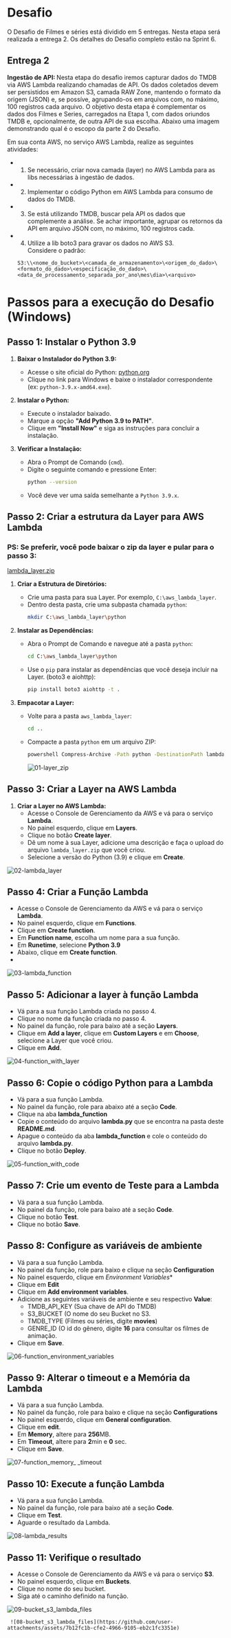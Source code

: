 # Desafio
O Desafio de Filmes e séries está dividido em 5 entregas. Nesta etapa será realizada a entrega 2. Os detalhes do Desafio completo estão na Sprint 6.

## Entrega 2 
<b> Ingestão de API: </b> Nesta etapa do desafio iremos capturar dados do TMDB via AWS Lambda realizando chamadas de API. Os dados coletados devem ser persistidos em Amazon S3, camada RAW Zone, mantendo o formato da origem (JSON) e, se possíve, agrupando-os em arquivos com, no máximo, 100 registros cada arquivo. O objetivo desta etapa é complementar os dados dos Filmes e Series, carregados na Etapa 1, com dados oriundos TMDB e, opcionalmente, de outra API de sua escolha.
Abaixo uma imagem demonstrando qual é o escopo da parte 2 do Desafio.

Em sua conta AWS, no serviço AWS Lambda, realize as seguintes atividades:
- 1) Se necessário, criar nova camada (layer) no AWS Lambda para as libs necessárias à ingestão de dados.
- 2) Implementar o código Python em AWS Lambda para consumo de dados do TMDB.
- 3) Se está utilizando TMDB, buscar pela API os dados que complemente a análise. Se achar importante, agrupar os retornos da API em arquivo JSON com, no máximo, 100 registros cada.
- 4) Utilize a lib boto3 para gravar os dados no AWS S3. <br>
  Considere o padrão: <br>
  ```
  S3:\\<nome_do_bucket>\<camada_de_armazenamento>\<origem_do_dado>\<formato_do_dado>\<especificação_do_dado>\<data_de_processamento_separada_por_ano\mes\dia>\<arquivo>
  ```
# Passos para a execução do Desafio (Windows)

## Passo 1: Instalar o Python 3.9

1. **Baixar o Instalador do Python 3.9:**
   - Acesse o site oficial do Python: [python.org](https://www.python.org/downloads/release/python-390/)
   - Clique no link para Windows e baixe o instalador correspondente (ex: `python-3.9.x-amd64.exe`).

2. **Instalar o Python:**
   - Execute o instalador baixado.
   - Marque a opção **"Add Python 3.9 to PATH"**.
   - Clique em **"Install Now"** e siga as instruções para concluir a instalação.

3. **Verificar a Instalação:**
   - Abra o Prompt de Comando (`cmd`).
   - Digite o seguinte comando e pressione Enter:
     ```bash
     python --version
     ```
   - Você deve ver uma saída semelhante a `Python 3.9.x`.

## Passo 2: Criar a estrutura da Layer para AWS Lambda
### PS: Se preferir, você pode baixar o zip da layer e pular para o passo 3:
[lambda_layer.zip](https://github.com/user-attachments/files/17101895/lambda_layer.zip)


1. **Criar a Estrutura de Diretórios:**
   - Crie uma pasta para sua Layer. Por exemplo, `C:\aws_lambda_layer`.
   - Dentro desta pasta, crie uma subpasta chamada `python`:
     ```bash
     mkdir C:\aws_lambda_layer\python
     ```

2. **Instalar as Dependências:**
   - Abra o Prompt de Comando e navegue até a pasta `python`:
     ```bash
     cd C:\aws_lambda_layer\python
     ```
   - Use o `pip` para instalar as dependências que você deseja incluir na Layer. (boto3 e aiohttp):
     ```bash
     pip install boto3 aiohttp -t .
     ```

3. **Empacotar a Layer:**
   - Volte para a pasta `aws_lambda_layer`:
     ```bash
     cd ..
     ```
   - Compacte a pasta `python` em um arquivo ZIP:
     ```bash
     powershell Compress-Archive -Path python -DestinationPath lambda_layer.zip
     ```

     ![01-layer_zip](https://github.com/user-attachments/assets/75af649f-2487-4cdc-ab1e-f1ddb47c8559)


## Passo 3: Criar a Layer na AWS Lambda

1. **Criar a Layer no AWS Lambda:**
   - Acesse o Console de Gerenciamento da AWS e vá para o serviço **Lambda**.
   - No painel esquerdo, clique em **Layers**.
   - Clique no botão **Create layer**.
   - Dê um nome à sua Layer, adicione uma descrição e faça o upload do arquivo `lambda_layer.zip` que você criou.
   - Selecione a versão do Python (3.9) e clique em **Create**.


![02-lambda_layer](https://github.com/user-attachments/assets/901e3c2a-e265-4f34-a03b-a1f54675f528)


## Passo 4: Criar a Função Lambda

   - Acesse o Console de Gerenciamento da AWS e vá para o serviço **Lambda**.
   - No painel esquerdo, clique em **Functions**.
   - Clique em **Create function**.
   - Em **Function name**, escolha um nome para a sua função.
   - Em **Runetime**, selecione **Python 3.9**
   - Abaixo, clique em **Create function**.
   - 
![03-lambda_function](https://github.com/user-attachments/assets/2e884653-abd0-460f-a11a-d7183567d60d)

## Passo 5: Adicionar a layer à função Lambda

   - Vá para a sua função Lambda criada no passo 4.
   - Clique no nome da função criada no passo 4.
   - No painel da função, role para baixo até a seção **Layers**.
   - Clique em **Add a layer**, clique em **Custom Layers** e em **Choose**, selecione a Layer que você criou.
   - Clique em **Add**.
     
![04-function_with_layer](https://github.com/user-attachments/assets/a45cb386-d181-4654-8b12-fe561ac2cb24)

## Passo 6: Copie o código Python para a Lambda
   - Vá para a sua função Lambda.
   - No painel da função, role para abaixo até a seção **Code**.
   - Clique na aba **lambda_function**
   - Copie o conteúdo do arquivo **lambda.py** que se encontra na pasta deste **README.md**.
   - Apague o conteúdo da aba **lambda_function** e cole o conteúdo do arquivo **lambda.py**.
   - Clique no botão **Deploy**.

![05-function_with_code](https://github.com/user-attachments/assets/20c191b2-6971-4059-b0f6-89ff43da85b7)

## Passo 7: Crie um evento de Teste para a Lambda
   - Vá para a sua função Lambda.
   - No painel da função, role para baixo até a seção **Code**. 
   - Clique no botão **Test**.
   - Clique no botão **Save**.

## Passo 8: Configure as variáveis de ambiente
   - Vá para a sua função Lambda.
   - No painel da função, role para baixo e clique na seção **Configuration**
   - No painel esquerdo, clique em *Environment Variables** 
   - Clique em **Edit**
   - Clique em **Add environment variables**.
   - Adicione as seguintes variáveis de ambiente e seu respectivo **Value**:
     - TMDB_API_KEY (Sua chave de API do TMDB)
     - S3_BUCKET (O nome do seu Bucket no S3.
     - TMDB_TYPE (Filmes ou séries, digite **movies**)
     - GENRE_ID (O id do gênero, digite **16** para consultar os filmes de animação.
  - Clique em **Save**.

![06-function_environment_variables](https://github.com/user-attachments/assets/756ff5b0-3fdf-4e1a-8f77-d25f41d80d12)

    
## Passo 9: Alterar o timeout e a Memória da Lambda
   - Vá para a sua função Lambda.
   - No painel da função, role para baixo e clique na seção **Configurations**
   - No painel esquerdo, clique em **General configuration**.
   - Clique em **edit**.
   - Em **Memory**, altere para **256**MB.
   - Em **Timeout**, altere para **2**min e **0** sec.
   - Clique em **Save**.
     
![07-function_memory_ _timeout](https://github.com/user-attachments/assets/602a0575-d0cf-4ba0-ac27-50474f88ba87)

## Passo 10: Execute a função Lambda
   - Vá para a sua função Lambda.
   - No painel da função, role para baixo até a seção **Code**.
   - Clique em **Test**.
   - Aguarde o resultado da Lambda.

![08-lambda_results](https://github.com/user-attachments/assets/e6615a69-dc0c-49d1-8123-6f97b5fa78b0)

## Passo 11: Verifique o resultado
   - Acesse o Console de Gerenciamento da AWS e vá para o serviço **S3**.
   - No painel esquerdo, clique em **Buckets**.
   - Clique no nome do seu bucket.
   - Siga até o caminho definido na função.

![09-bucket_s3_lambda_files](https://github.com/user-attachments/assets/3e6bb6e6-b9eb-4a69-95ae-3ba73fb67a1c)

     ![08-bucket_s3_lambda_files](https://github.com/user-attachments/assets/7b12fc1b-cfe2-4966-9105-eb2c1fc3351e)

